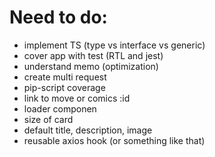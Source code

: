 # Need to do:

- implement TS (type vs interface vs generic)
- cover app with test (RTL and jest)
- understand memo (optimization)
- create multi request 
- pip-script coverage
- link to move or comics :id
- loader componen
- size of card
- default title, description, image 
- reusable axios hook (or something like that)

